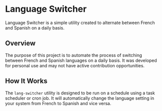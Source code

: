 # Language Switcher

Language Switcher is a simple utility created to alternate between French and Spanish on a daily basis.

## Overview

The purpose of this project is to automate the process of switching between French and Spanish languages on a daily basis. It was developed for personal use and may not have active contribution opportunities.

## How It Works

The `lang-switcher` utility is designed to be run on a schedule using a task scheduler or cron job. It will automatically change the language setting in your system from French to Spanish and vice versa.
